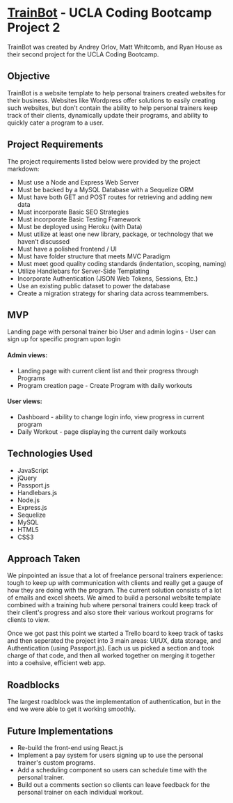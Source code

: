 # [TrainBot](https://rhouse-train-bot.herokuapp.com/) - UCLA Coding Bootcamp Project 2

TrainBot was created by Andrey Orlov, Matt Whitcomb, and Ryan House as their second project for the UCLA Coding Bootcamp.


## Objective 

TrainBot is a website template to help personal trainers created websites for their business. Websites like Wordpress offer solutions to easily creating such websites, but don't contain the ability to help personal trainers keep track of their clients, dynamically update their programs, and ability to quickly cater a program to a user. 


## Project Requirements

The project requirements listed below were provided by the project markdown:

* Must use a Node and Express Web Server
* Must be backed by a MySQL Database with a Sequelize ORM  
* Must have both GET and POST routes for retrieving and adding new data
* Must incorporate Basic SEO Strategies 
* Must incorporate Basic Testing Framework 
* Must be deployed using Heroku (with Data)
* Must utilize at least one new library, package, or technology that we haven’t discussed
* Must have a polished frontend / UI 
* Must have folder structure that meets MVC Paradigm
* Must meet good quality coding standards (indentation, scoping, naming)
* Utilize Handlebars for Server-Side Templating
* Incorporate Authentication (JSON Web Tokens, Sessions, Etc.)
* Use an existing public dataset to power the database
* Create a migration strategy for sharing data across teammembers.


## MVP

Landing page with personal trainer bio
User and admin logins - User can sign up for specific program upon login
#### Admin views:
* Landing page with current client list and their progress through Programs
* Program creation page - Create Program with daily workouts

#### User views:
* Dashboard - ability to change login info, view progress in current program
* Daily Workout - page displaying the current daily workouts


## Technologies Used

* JavaScript
* jQuery
* Passport.js
* Handlebars.js
* Node.js
* Express.js
* Sequelize
* MySQL
* HTML5
* CSS3


## Approach Taken

We pinpointed an issue that a lot of freelance personal trainers experience: tough to keep up with communication with clients and really get a gauge of how they are doing with the program. The current solution consists of a lot of emails and excel sheets. We aimed to build a personal website template combined with a training hub where personal trainers could keep track of their client's progress and also store their various workout programs for clients to view.

Once we got past this point we started a Trello board to keep track of tasks and then seperated the project into 3 main areas: UI/UX, data storage, and Authentication (using Passport.js). Each us us picked a section and took charge of that code, and then all worked together on merging it together into a coehsive, efficient web app.


## Roadblocks

The largest roadblock was the implementation of authentication, but in the end we were able to get it working smoothly.


## Future Implementations

* Re-build the front-end using React.js
* Implement a pay system for users signing up to use the personal trainer's custom programs.
* Add a scheduling component so users can schedule time with the personal trainer.
* Build out a comments section so clients can leave feedback for the personal trainer on each individual workout.